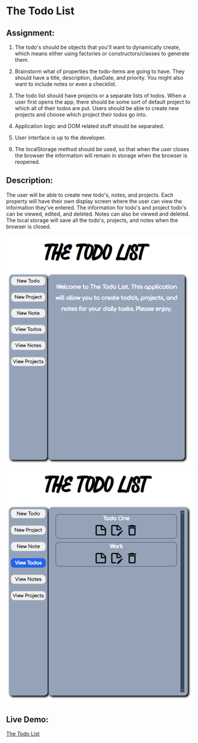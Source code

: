 # The Todo List

## Assignment: 
1. The todo's should be objects that you'll want to dynamically create, which means either using factories or 
constructors/classes to generate them.

2. Brainstorm what of properties the todo-items are going to have. They should have a title, description, dueDate, and 
priority. You might also want to include notes or even a checklist.

3. The todo list should have projects or a separate lists of todos. When a user first opens the app, there should 
be some sort of default project to which all of their todos are put. Users should be able to create new projects 
and choose which project their todos go into.

4. Application logic and DOM related stuff should be separated.

5. User interface is up to the developer. 

6. The localStorage method should be used, so that when the user closes the browser the information will remain in storage 
when the browser is reopened. 

## Description:
The user will be able to create new todo's, notes, and projects. Each property will have their own display screen where the user
can view the information they've entered. The information for todo's and project todo's can be viewed, edited, and deleted. Notes
can also be viewed and deleted. The local storage will save all the todo's, projects, and notes when the browser is closed. 

<div stlye="text-align: center;">
<img src='./src/images/odin-todo-list-1.PNG' />
<img src='./src/images/odin-todo-list-2.PNG' />
</div>

## Live Demo:
[The Todo List](https://ibn12.github.io/odin-todo-list/) 